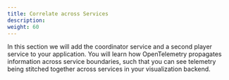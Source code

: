 ```yaml
---
title: Correlate across Services
description:
weight: 60
---
```


In this section we will add the coordinator service and a second player service
to your application. You will learn how OpenTelemetry propagates information
across service boundaries, such that you can see telemetry being stitched
together across services in your visualization backend.
